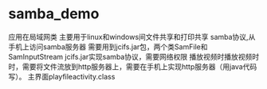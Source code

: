 # samba_demo
应用在局域网类
主要用于linux和windows间文件共享和打印共享
samba协议,从手机上访问samba服务器
需要用到jcifs.jar包，两个类SamFile和SamInputStream
jcifs.jar实现samba协议，需要网络权限
播放视频时播放视频时时，需要将文件流放到http服务器上，需要在手机上实现http服务器（用java代码写）。
主界面playfileactivity.class
